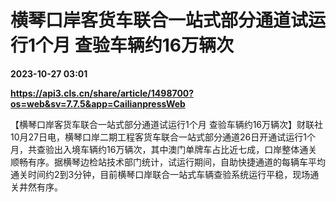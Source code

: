 # 横琴口岸客货车联合一站式部分通道试运行1个月 查验车辆约16万辆次

**2023-10-27 03:01**

**https://api3.cls.cn/share/article/1498700?os=web&sv=7.7.5&app=CailianpressWeb**

【横琴口岸客货车联合一站式部分通道试运行1个月 查验车辆约16万辆次】财联社10月27日电，横琴口岸二期工程客货车联合一站式部分通道26日开通试运行1个月，共查验出入境车辆约16万辆次，其中澳门单牌车占比近七成，口岸整体通关顺畅有序。据横琴边检站技术部门统计，试运行期间，自助快捷通道的每辆车平均通关时间约2到3分钟，目前横琴口岸联合一站式车辆查验系统运行平稳，现场通关井然有序。
